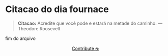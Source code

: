 # Citacao do dia fournace

> **Citacao:** Acredite que você pode e estará na metade do caminho. — Theodore Roosevelt

fim do arquivo

<watermark-footer>
<p align="center">
  <a href="https://github.com/ruisuan/ruisuan/blob/main/contribute.md">Contribute ☕</a>
</p>
</watermark-footer>
